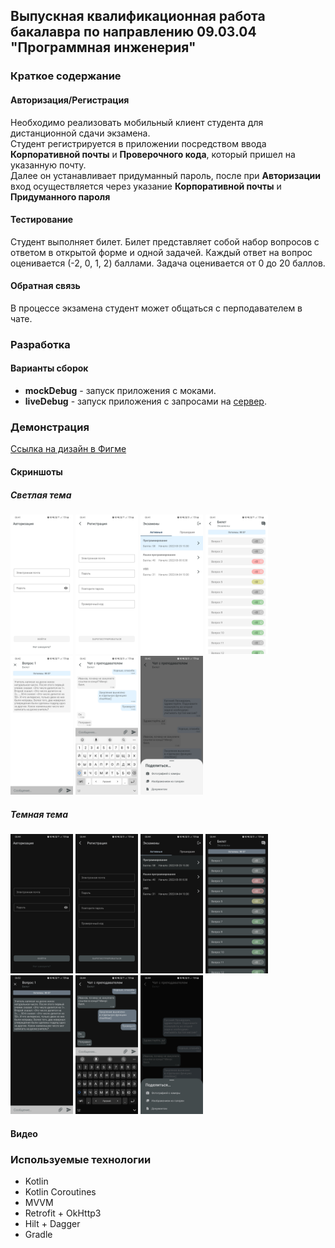 ## Выпускная квалификационная работа бакалавра по направлению 09.03.04 "Программная инженерия"

### Краткое содержание

#### Авторизация/Регистрация

Необходимо реализовать мобильный клиент студента для дистанционной сдачи экзамена.  
Студент регистрируется в приложении посредством ввода **Корпоративной почты** и **Проверочного кода**, который пришел на указанную почту.  
Далее он устанавливает придуманный пароль, после при **Авторизации** вход осуществляется через указание **Корпоративной почты** и **Придуманного пароля**

#### Тестирование

Студент выполняет билет. Билет представляет собой набор вопросов с ответом в открытой форме и одной задачей. Каждый ответ на вопрос оценивается (-2, 0, 1, 2)
баллами. Задача оценивается от 0 до 20 баллов.

#### Обратная связь

В процессе экзамена студент может общаться с перподавателем в чате.

### Разработка

#### Варианты сборок

* **mockDebug** - запуск приложения с моками.
* **liveDebug** - запуск приложения с запросами на [сервер](http://217.71.129.139:4502/swagger-ui/index.html).

### Демонстрация

[Ссылка на дизайн в Фигме](https://www.figma.com/file/FRGFhp2grpxPrL2b0rdtXy/Дизайн-Романов-Диплом)

#### Скриншоты

##### Светлая тема

<p>
<kbd><img src="/snapshots/sign_in_light.jpg" width="100"/></kbd>
<kbd><img src="/snapshots/sign_up_light.jpg" width="100"/></kbd>
<kbd><img src="/snapshots/exam_light.jpg" width="100"/></kbd>
<kbd><img src="/snapshots/ticket_light.jpg" width="100"/></kbd>
<kbd><img src="/snapshots/task_light.jpg" width="100"/></kbd>
<kbd><img src="/snapshots/chat_light.jpg" width="100"/></kbd>
<kbd><img src="/snapshots/share_light.jpg" width="100"/></kbd>
</p>

##### Темная тема

<p>
<kbd><img src="/snapshots/sign_in_night.jpg" width="100"/></kbd>
<kbd><img src="/snapshots/sign_up_night.jpg" width="100"/></kbd>
<kbd><img src="/snapshots/exam_night.jpg" width="100"/></kbd>
<kbd><img src="/snapshots/ticket_night.jpg" width="100"/></kbd>
<kbd><img src="/snapshots/task_night.jpg" width="100"/></kbd>
<kbd><img src="/snapshots/chat_night.jpg" width="100"/></kbd>
<kbd><img src="/snapshots/share_night.jpg" width="100"/></kbd>
</p>

#### Видео

### Используемые технологии

* Kotlin
* Kotlin Coroutines
* MVVM
* Retrofit + OkHttp3
* Hilt + Dagger
* Gradle